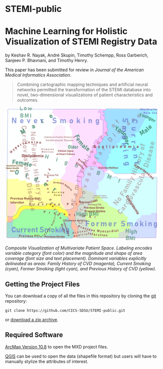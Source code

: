 # STEMI-public
# Machine Learning for Holistic Visualization of STEMI Registry Data

by
Keshav R. Nayak,
André Skupin,
Timothy Schempp,
Ross Garberich,
Sanjeev P. Bhavnani,
and Timothy Henry.

This paper has been submitted for review in *Journal of the American Medical Informatics Association*.

> Combining cartographic mapping techniques and artificial neural networks permitted the transformation of the STEMI database into novel, two-dimensional visualizations of patient characteristics and outcomes.

![](JBI2021/CompositeMap/CompositeMap.png)

*Composite Visualization of Multivariate Patient Space. Labeling encodes variable category (font color) and the magnitude and shape of area coverage (font size and text placement). Dominant variables explicitly delineated as areas: Family History of CVD (magenta), Current Smoking (cyan), Former Smoking (light cyan), and Previous History of CVD (yellow).*


## Getting the Project Files

You can download a copy of all the files in this repository by cloning the
[git](https://git-scm.com/) repository:

    git clone https://github.com/CICS-SDSU/STEMI-public.git

or [download a zip archive](https://github.com/CICS-SDSU/STEMI-public/archive/refs/heads/main.zip).


## Required Software

[ArcMap Version 10.8](https://desktop.arcgis.com/en/arcmap/) to open the MXD project files.

[QGIS](https://qgis.org/en/site/) can be used to open the data (shapefile format) but users will have to manually stylize the attributes of interest.